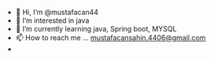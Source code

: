 - 👋 Hi, I’m @mustafacan44
- 👀 I’m interested in java
- 🌱 I’m currently learning java, Spring boot, MYSQL
- 📫 How to reach me ... mustafacansahin.4406@gmail.com
- 

<!---
mustafacan44/mustafacan44 is a ✨ special ✨ repository because its `README.md` (this file) appears on your GitHub profile.
You can click the Preview link to take a look at your changes.
--->
